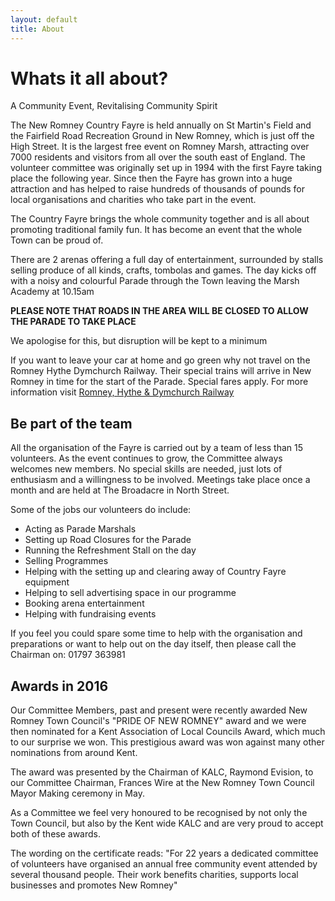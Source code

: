 ```yaml
---
layout: default
title: About
---
```

# Whats it all about?

A Community Event, Revitalising Community Spirit

The New Romney Country Fayre is held annually on St Martin's Field and the Fairfield Road Recreation Ground in New Romney, which is just off the High Street. It is the largest free event on Romney Marsh, attracting over 7000 residents and visitors from all over the south east of England. The volunteer committee was originally set up in 1994 with the first Fayre taking place the following year. Since then the Fayre has grown into a huge attraction and has helped to raise hundreds of thousands of pounds for local organisations and charities who take part in the event.

The Country Fayre brings the whole community together and is all about promoting traditional family fun. It has become an event that the whole Town can be proud of.

There are 2 arenas offering a full day of entertainment, surrounded by stalls selling produce of all kinds, crafts, tombolas and games. The day kicks off with a noisy and colourful Parade through the Town leaving the Marsh Academy at 10.15am

**PLEASE NOTE THAT ROADS IN THE AREA WILL BE CLOSED TO ALLOW THE PARADE TO TAKE PLACE**

We apologise for this, but disruption will be kept to a minimum

If you want to leave your car at home and go green why not travel on the Romney Hythe Dymchurch Railway. Their special trains will arrive in New Romney in time for the start of the Parade. Special fares apply. For more information visit [Romney, Hythe & Dymchurch Railway](http://www.rhdr.org.uk)

## Be part of the team

All the organisation of the Fayre is carried out by a team of less than 15 volunteers. As the event continues to grow, the Committee always welcomes new members. No special skills are needed, just lots of enthusiasm and a willingness to be involved. Meetings take place once a month and are held at The Broadacre in North Street.

Some of the jobs our volunteers do include:

* Acting as Parade Marshals
* Setting up Road Closures for the Parade
* Running the Refreshment Stall on the day
* Selling Programmes
* Helping with the setting up and clearing away of Country Fayre equipment
* Helping to sell advertising space in our programme
* Booking arena entertainment
* Helping with fundraising events

If you feel you could spare some time to help with the organisation and preparations or want to help out on the day itself, then please call the Chairman on: 01797 363981

## Awards in 2016

Our Committee Members, past and present were recently awarded New Romney Town Council's "PRIDE OF NEW ROMNEY" award and we were then nominated for a Kent Association of Local Councils Award, which much to our surprise we won. This prestigious award was won against many other nominations from around Kent.

The award was presented by the Chairman of KALC, Raymond Evision, to our Committee Chairman, Frances Wire at the New Romney Town Council Mayor Making ceremony in May.

As a Committee we feel very honoured to be recognised by not only the Town Council, but also by the Kent wide KALC and are very proud to accept both of these awards.

The wording on the certificate reads: "For 22 years a dedicated committee of volunteers have organised an annual free community event attended by several thousand people.  Their work benefits charities, supports local businesses and promotes New Romney"
